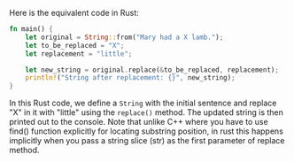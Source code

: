 Here is the equivalent code in Rust:

```rust
fn main() {
    let original = String::from("Mary had a X lamb.");
    let to_be_replaced = "X";
    let replacement = "little";

    let new_string = original.replace(&to_be_replaced, replacement);
    println!("String after replacement: {}", new_string);
}
```

In this Rust code, we define a `String` with the initial sentence and replace "X" in it with "little" using the `replace()` method. The updated string is then printed out to the console. Note that unlike C++ where you have to use find() function explicitly for locating substring position, in rust this happens implicitly when you pass a string slice (str) as the first parameter of replace method.
